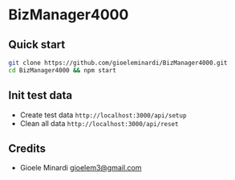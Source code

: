 # BizManager4000
## Quick start
```bash
git clone https://github.com/gioeleminardi/BizManager4000.git
cd BizManager4000 && npm start
```

## Init test data
* Create test data `http://localhost:3000/api/setup`
* Clean all data `http://localhost:3000/api/reset`


## Credits
* Gioele Minardi <gioelem3@gmail.com>
